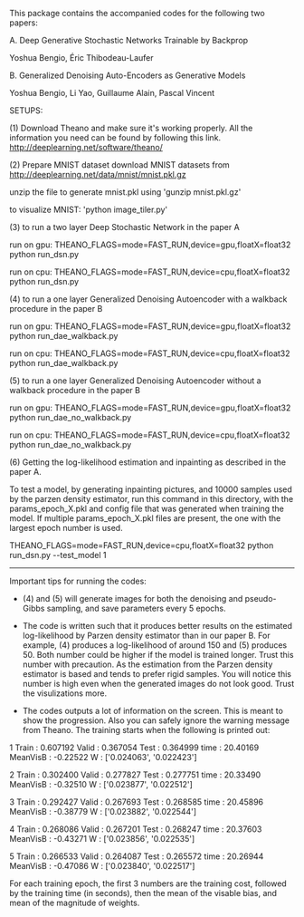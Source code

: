 This package contains the accompanied codes for the following two papers:

A. Deep Generative Stochastic Networks Trainable by Backprop

Yoshua Bengio, Éric Thibodeau-Laufer

B. Generalized Denoising Auto-Encoders as Generative Models

Yoshua Bengio, Li Yao, Guillaume Alain, Pascal Vincent

SETUPS:

(1) Download Theano and make sure it's working properly. 
All the information you need can be found by following this link.
http://deeplearning.net/software/theano/

(2) Prepare MNIST dataset
download MNIST datasets from http://deeplearning.net/data/mnist/mnist.pkl.gz

unzip the file to generate mnist.pkl using 'gunzip mnist.pkl.gz'

to visualize MNIST: 'python image_tiler.py'

(3) to run a two layer Deep Stochastic Network in the paper A

run on gpu: THEANO_FLAGS=mode=FAST_RUN,device=gpu,floatX=float32 python run_dsn.py

run on cpu: THEANO_FLAGS=mode=FAST_RUN,device=cpu,floatX=float32 python run_dsn.py

(4) to run a one layer Generalized Denoising Autoencoder with a walkback procedure in the paper B 

run on gpu: THEANO_FLAGS=mode=FAST_RUN,device=gpu,floatX=float32 python run_dae_walkback.py

run on cpu: THEANO_FLAGS=mode=FAST_RUN,device=cpu,floatX=float32 python run_dae_walkback.py

(5) to run a one layer Generalized Denoising Autoencoder without a walkback procedure in the paper B 

run on gpu: THEANO_FLAGS=mode=FAST_RUN,device=gpu,floatX=float32 python run_dae_no_walkback.py

run on cpu: THEANO_FLAGS=mode=FAST_RUN,device=cpu,floatX=float32 python run_dae_no_walkback.py 

(6) Getting the log-likelihood estimation and inpainting as described in the paper A. 

To test a model, by generating inpainting pictures, and 10000 samples used by the parzen density estimator, run this command in this directory, with the params_epoch_X.pkl and config file that was generated when training the model. If multiple params_epoch_X.pkl files are present, the one with the largest epoch number is used.

THEANO_FLAGS=mode=FAST_RUN,device=cpu,floatX=float32 python run_dsn.py --test_model 1

---------------------------
Important tips for running the codes:

* (4) and (5) will generate images for both the denoising and pseudo-Gibbs sampling, and save parameters every 5 epochs.

* The code is written such that it produces better results on the estimated log-likelihood by Parzen density estimator than in our paper B. For example, (4) produces a log-likelihood of around 150 and (5) produces 50. Both number could be higher if the model is trained longer. Trust this number with precaution. As the estimation from the Parzen density estimator is based and tends to prefer rigid samples. You will notice this number is high even when the generated images do not look good. Trust the visulizations more. 

* The codes outputs a lot of information on the screen. This is meant to show the progression. Also you can safely ignore the warning message from Theano. The training starts when the following is printed out:

1       Train :  0.607192       Valid :  0.367054       Test  :  0.364999       time :  20.40169 MeanVisB :  -0.22522 W :  ['0.024063', '0.022423']

2       Train :  0.302400       Valid :  0.277827       Test  :  0.277751       time :  20.33490 MeanVisB :  -0.32510 W :  ['0.023877', '0.022512']

3       Train :  0.292427       Valid :  0.267693       Test  :  0.268585       time :  20.45896 MeanVisB :  -0.38779 W :  ['0.023882', '0.022544']

4       Train :  0.268086       Valid :  0.267201       Test  :  0.268247       time :  20.37603 MeanVisB :  -0.43271 W :  ['0.023856', '0.022535']

5       Train :  0.266533       Valid :  0.264087       Test  :  0.265572       time :  20.26944 MeanVisB :  -0.47086 W :  ['0.023840', '0.022517']

For each training epoch, the first 3 numbers are the training cost, followed by the training time (in seconds), then the mean of the visable bias, and mean of the magnitude of weights. 
